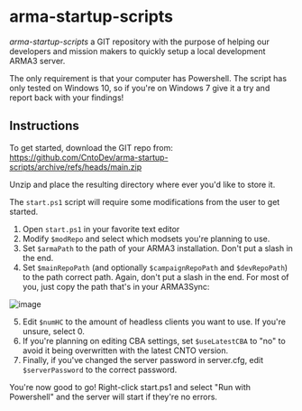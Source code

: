 # arma-startup-scripts

*arma-startup-scripts* a GIT repository with the purpose of helping our developers and mission makers to quickly setup a local development ARMA3 server. 

The only requirement is that your computer has Powershell. The script has only tested on Windows 10, so if you're on Windows 7 give it a try and report back with your findings!


Instructions
------------
To get started, download the GIT repo from: https://github.com/CntoDev/arma-startup-scripts/archive/refs/heads/main.zip

Unzip and place the resulting directory where ever you'd like to store it.

The `start.ps1` script will require some modifications from the user to get started. 
1. Open `start.ps1` in your favorite text editor
2. Modify `$modRepo` and select which modsets you're planning to use.
3. Set `$armaPath` to the path of your ARMA3 installation. Don't put a slash in the end.
4. Set `$mainRepoPath` (and optionally `$campaignRepoPath` and `$devRepoPath`) to the path correct path. Again, don't put a slash in the end. For most of you, just copy the path that's in your ARMA3Sync:

![image](https://user-images.githubusercontent.com/9605751/113356500-9d3bd200-9342-11eb-96cd-537d8a1c5905.png)

5. Edit `$numHC` to the amount of headless clients you want to use. If you're unsure, select 0.
6. If you're planning on editing CBA settings, set `$useLatestCBA` to "no" to avoid it being overwritten with the latest CNTO version.
7. Finally, if you've changed the server password in server.cfg, edit `$serverPassword` to the correct password.

You're now good to go! Right-click start.ps1 and select "Run with Powershell" and the server will start if they're no errors.
